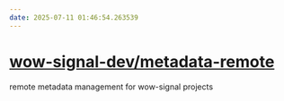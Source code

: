 ```yaml
---
date: 2025-07-11 01:46:54.263539
---
```


# [wow-signal-dev/metadata-remote](https://github.com/wow-signal-dev/metadata-remote)

remote metadata management for wow-signal projects